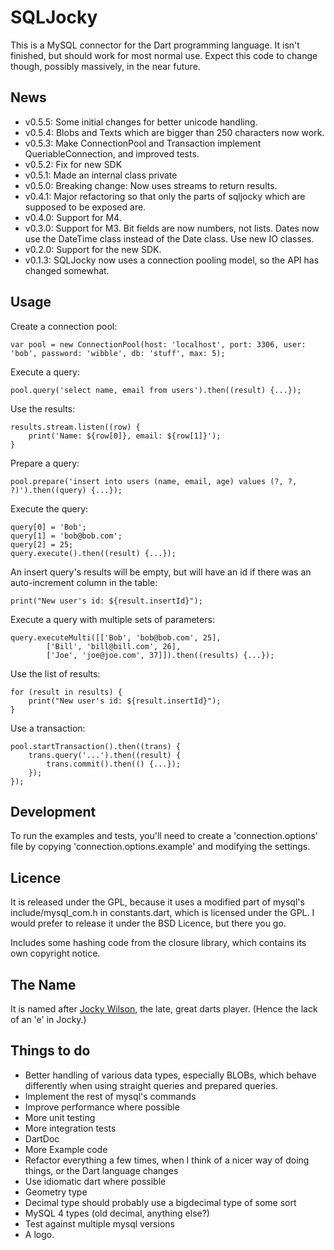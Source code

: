 SQLJocky
========

This is a MySQL connector for the Dart programming language. It isn't finished, but should
work for most normal use. Expect this code to change though, possibly massively, 
in the near future.

News
----

* v0.5.5: Some initial changes for better unicode handling.
* v0.5.4: Blobs and Texts which are bigger than 250 characters now work.
* v0.5.3: Make ConnectionPool and Transaction implement QueriableConnection, and improved tests.
* v0.5.2: Fix for new SDK
* v0.5.1: Made an internal class private
* v0.5.0: Breaking change: Now uses streams to return results.
* v0.4.1: Major refactoring so that only the parts of sqljocky which are supposed to be exposed are.
* v0.4.0: Support for M4.
* v0.3.0: Support for M3. Bit fields are now numbers, not lists. Dates now use the DateTime class instead of the Date class. Use new IO classes.
* v0.2.0: Support for the new SDK. 
* v0.1.3: SQLJocky now uses a connection pooling model, so the API has changed somewhat.

Usage
-----

Create a connection pool:

	var pool = new ConnectionPool(host: 'localhost', port: 3306, user: 'bob', password: 'wibble', db: 'stuff', max: 5);

Execute a query:

	pool.query('select name, email from users').then((result) {...});

Use the results:

	results.stream.listen((row) {
		print('Name: ${row[0]}, email: ${row[1]}');
	}

Prepare a query:

	pool.prepare('insert into users (name, email, age) values (?, ?, ?)').then((query) {...});

Execute the query:

	query[0] = 'Bob';
	query[1] = 'bob@bob.com';
	query[2] = 25;
	query.execute().then((result) {...});

An insert query's results will be empty, but will have an id if there was an auto-increment column in the table:

	print("New user's id: ${result.insertId}");

Execute a query with multiple sets of parameters:

	query.executeMulti([['Bob', 'bob@bob.com', 25],
			['Bill', 'bill@bill.com', 26],
			['Joe', 'joe@joe.com', 37]]).then((results) {...}); 
			
Use the list of results:

	for (result in results) {
		print("New user's id: ${result.insertId}");
	}

Use a transaction:

	pool.startTransaction().then((trans) {
		trans.query('...').then((result) {
			trans.commit().then(() {...});
		});
	});

Development
-----------

To run the examples and tests, you'll need to create a 'connection.options' file by
copying 'connection.options.example' and modifying the settings.

Licence
-------

It is released under the GPL, because it uses a modified part of mysql's include/mysql_com.h in constants.dart, 
which is licensed under the GPL. I would prefer to release it under the BSD Licence, but there you go.

Includes some hashing code from the closure library, which contains its own copyright notice.

The Name
--------

It is named after [Jocky Wilson](http://en.wikipedia.org/wiki/Jocky_Wilson), the late, great 
darts player. (Hence the lack of an 'e' in Jocky.)

Things to do
------------

* Better handling of various data types, especially BLOBs, which behave differently when using straight queries and prepared queries.
* Implement the rest of mysql's commands
* Improve performance where possible
* More unit testing
* More integration tests
* DartDoc
* More Example code
* Refactor everything a few times, when I think of a nicer way of doing things, or the Dart language changes
* Use idiomatic dart where possible
* Geometry type
* Decimal type should probably use a bigdecimal type of some sort
* MySQL 4 types (old decimal, anything else?)
* Test against multiple mysql versions
* A logo.

